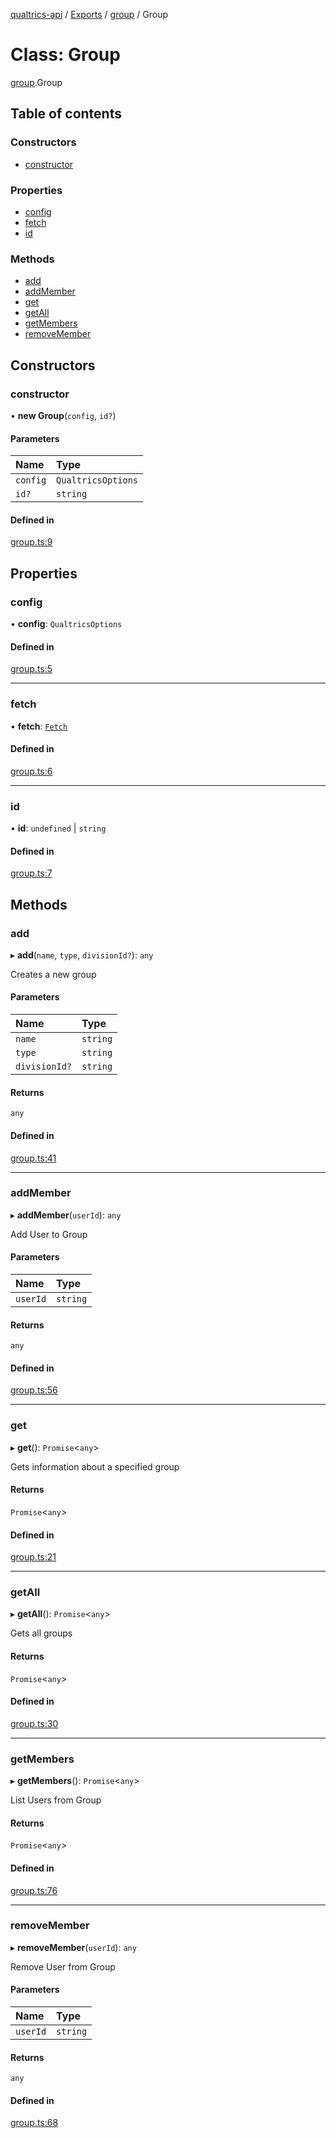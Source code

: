 [qualtrics-api](../README.md) / [Exports](../modules.md) / [group](../modules/group.md) / Group

# Class: Group

[group](../modules/group.md).Group

## Table of contents

### Constructors

- [constructor](group.Group.md#constructor)

### Properties

- [config](group.Group.md#config)
- [fetch](group.Group.md#fetch)
- [id](group.Group.md#id)

### Methods

- [add](group.Group.md#add)
- [addMember](group.Group.md#addmember)
- [get](group.Group.md#get)
- [getAll](group.Group.md#getall)
- [getMembers](group.Group.md#getmembers)
- [removeMember](group.Group.md#removemember)

## Constructors

### constructor

• **new Group**(`config`, `id?`)

#### Parameters

| Name | Type |
| :------ | :------ |
| `config` | `QualtricsOptions` |
| `id?` | `string` |

#### Defined in

[group.ts:9](https://github.com/Miramac/node-qualtrics-api/blob/b367d7f/lib/group.ts#L9)

## Properties

### config

• **config**: `QualtricsOptions`

#### Defined in

[group.ts:5](https://github.com/Miramac/node-qualtrics-api/blob/b367d7f/lib/group.ts#L5)

___

### fetch

• **fetch**: [`Fetch`](fetch.Fetch.md)

#### Defined in

[group.ts:6](https://github.com/Miramac/node-qualtrics-api/blob/b367d7f/lib/group.ts#L6)

___

### id

• **id**: `undefined` \| `string`

#### Defined in

[group.ts:7](https://github.com/Miramac/node-qualtrics-api/blob/b367d7f/lib/group.ts#L7)

## Methods

### add

▸ **add**(`name`, `type`, `divisionId?`): `any`

Creates a new group

#### Parameters

| Name | Type |
| :------ | :------ |
| `name` | `string` |
| `type` | `string` |
| `divisionId?` | `string` |

#### Returns

`any`

#### Defined in

[group.ts:41](https://github.com/Miramac/node-qualtrics-api/blob/b367d7f/lib/group.ts#L41)

___

### addMember

▸ **addMember**(`userId`): `any`

Add User to Group

#### Parameters

| Name | Type |
| :------ | :------ |
| `userId` | `string` |

#### Returns

`any`

#### Defined in

[group.ts:56](https://github.com/Miramac/node-qualtrics-api/blob/b367d7f/lib/group.ts#L56)

___

### get

▸ **get**(): `Promise`<`any`\>

Gets information about a specified group

#### Returns

`Promise`<`any`\>

#### Defined in

[group.ts:21](https://github.com/Miramac/node-qualtrics-api/blob/b367d7f/lib/group.ts#L21)

___

### getAll

▸ **getAll**(): `Promise`<`any`\>

Gets all groups

#### Returns

`Promise`<`any`\>

#### Defined in

[group.ts:30](https://github.com/Miramac/node-qualtrics-api/blob/b367d7f/lib/group.ts#L30)

___

### getMembers

▸ **getMembers**(): `Promise`<`any`\>

List Users from Group

#### Returns

`Promise`<`any`\>

#### Defined in

[group.ts:76](https://github.com/Miramac/node-qualtrics-api/blob/b367d7f/lib/group.ts#L76)

___

### removeMember

▸ **removeMember**(`userId`): `any`

Remove User from Group

#### Parameters

| Name | Type |
| :------ | :------ |
| `userId` | `string` |

#### Returns

`any`

#### Defined in

[group.ts:68](https://github.com/Miramac/node-qualtrics-api/blob/b367d7f/lib/group.ts#L68)
